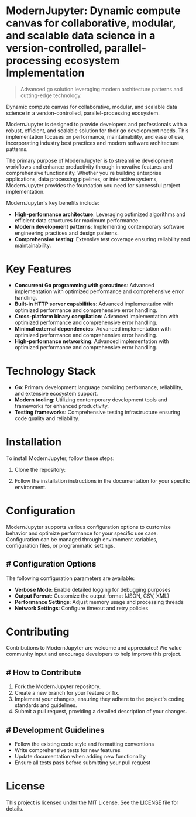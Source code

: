 <!-- fallback_ModernJupyter_20250806233805_88027 -->

# ModernJupyter: Dynamic compute canvas for collaborative, modular, and scalable data science in a version-controlled, parallel-processing ecosystem Implementation
> Advanced go solution leveraging modern architecture patterns and cutting-edge technology.

Dynamic compute canvas for collaborative, modular, and scalable data science in a version-controlled, parallel-processing ecosystem.

ModernJupyter is designed to provide developers and professionals with a robust, efficient, and scalable solution for their go development needs. This implementation focuses on performance, maintainability, and ease of use, incorporating industry best practices and modern software architecture patterns.

The primary purpose of ModernJupyter is to streamline development workflows and enhance productivity through innovative features and comprehensive functionality. Whether you're building enterprise applications, data processing pipelines, or interactive systems, ModernJupyter provides the foundation you need for successful project implementation.

ModernJupyter's key benefits include:

* **High-performance architecture**: Leveraging optimized algorithms and efficient data structures for maximum performance.
* **Modern development patterns**: Implementing contemporary software engineering practices and design patterns.
* **Comprehensive testing**: Extensive test coverage ensuring reliability and maintainability.

# Key Features

* **Concurrent Go programming with goroutines**: Advanced implementation with optimized performance and comprehensive error handling.
* **Built-in HTTP server capabilities**: Advanced implementation with optimized performance and comprehensive error handling.
* **Cross-platform binary compilation**: Advanced implementation with optimized performance and comprehensive error handling.
* **Minimal external dependencies**: Advanced implementation with optimized performance and comprehensive error handling.
* **High-performance networking**: Advanced implementation with optimized performance and comprehensive error handling.

# Technology Stack

* **Go**: Primary development language providing performance, reliability, and extensive ecosystem support.
* **Modern tooling**: Utilizing contemporary development tools and frameworks for enhanced productivity.
* **Testing frameworks**: Comprehensive testing infrastructure ensuring code quality and reliability.

# Installation

To install ModernJupyter, follow these steps:

1. Clone the repository:


2. Follow the installation instructions in the documentation for your specific environment.

# Configuration

ModernJupyter supports various configuration options to customize behavior and optimize performance for your specific use case. Configuration can be managed through environment variables, configuration files, or programmatic settings.

## # Configuration Options

The following configuration parameters are available:

* **Verbose Mode**: Enable detailed logging for debugging purposes
* **Output Format**: Customize the output format (JSON, CSV, XML)
* **Performance Settings**: Adjust memory usage and processing threads
* **Network Settings**: Configure timeout and retry policies

# Contributing

Contributions to ModernJupyter are welcome and appreciated! We value community input and encourage developers to help improve this project.

## # How to Contribute

1. Fork the ModernJupyter repository.
2. Create a new branch for your feature or fix.
3. Implement your changes, ensuring they adhere to the project's coding standards and guidelines.
4. Submit a pull request, providing a detailed description of your changes.

## # Development Guidelines

* Follow the existing code style and formatting conventions
* Write comprehensive tests for new features
* Update documentation when adding new functionality
* Ensure all tests pass before submitting your pull request

# License

This project is licensed under the MIT License. See the [LICENSE](https://github.com/sandibrrm/ModernJupyter/blob/main/LICENSE) file for details.
